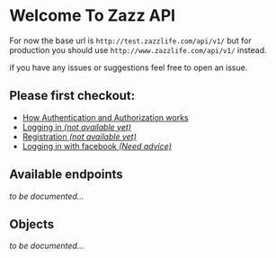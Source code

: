 Welcome To Zazz API
=====================

For now the base url is `http://test.zazzlife.com/api/v1/` but for production you should use `http://www.zazzlife.com/api/v1/` instead.

if you have any issues or suggestions feel free to open an issue.

Please first checkout:
-

* [How Authentication and Authorization works](https://github.com/zazzlife/api-docs/blob/master/authentication-authorization.md)
* [Logging in *(not available yet)*](about:blank)
* [Registration *(not available yet)*](about:blank)
* [Logging in with facebook *(Need advice)*](about:blank)


Available endpoints
-
*to be documented...*

Objects
-
*to be documented...*

